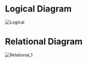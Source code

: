 # Logical Diagram

![Logical](https://github.com/user-attachments/assets/ba5b794f-d8b3-4e0b-bc69-957ac49b05d6)

# Relational Diagram

![Relational_1](https://github.com/user-attachments/assets/b37e908f-8a86-46ad-b653-f79fe322c46e)